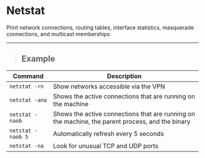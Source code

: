 # Netstat

Print network connections, routing tables, interface statistics, masquerade connections, and multicast memberships

---

> ## **Example**

| **Command**   | **Description**   |
| --------------|-------------------|
| `netstat -rn` | Show networks accessible via the VPN |
| `netstat -ano` | Shows the active connections that are running on the machine |
| `netstat -naob` | Shows the active connections that are running on the machine, the parent process, and the binary |
| `netstat -naob 5` | Automatically refresh every 5 seconds |
| `netstat -na` | Look for unusual TCP and UDP ports |